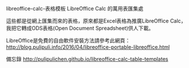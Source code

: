 libreoffice-calc-表格模板
LibreOffice Calc 的萬用表匯集處

這些都是從網上匯集而來的表格，原來都是Excel表格為推廣LibreOffice Calc，我把它轉成ODS表格(Open Document Spreadsheet)供人下載。

LibreOffice是免費的自由軟件安裝方法請參考此網頁：http://blog.pulipuli.info/2016/04/libreoffice-portable-libreoffice.html

備忘錄
http://pulipulichen.github.io/libreoffice-calc-table-templates
